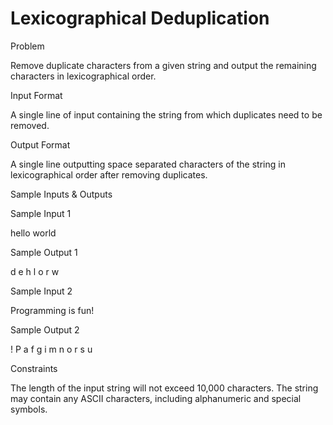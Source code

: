 # Lexicographical Deduplication

Problem





Remove duplicate characters from a given string and output the remaining characters in lexicographical order.





Input Format



A single line of input containing the string from which duplicates need to be removed.





Output Format



A single line outputting space separated characters of the string in lexicographical order after removing duplicates.





Sample Inputs & Outputs



Sample Input 1

hello world



Sample Output 1

  d e h l o r w







Sample Input 2

Programming is fun!



Sample Output 2

  ! P a f g i m n o r s u







Constraints



The length of the input string will not exceed 10,000 characters. The string may contain any ASCII characters, including alphanumeric and special symbols.





